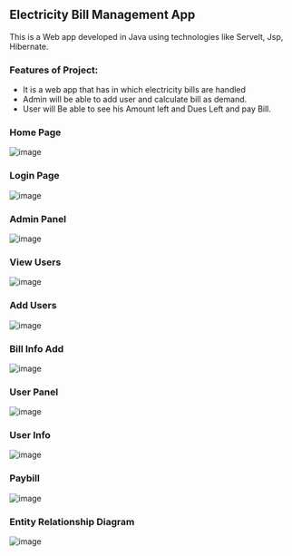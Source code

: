 ## Electricity Bill Management App
This is a Web app developed in Java using technologies like Servelt, Jsp, Hibernate. 

### Features of Project:
-	It is a web app that has in which electricity bills are handled
-	Admin will be able to add user and calculate bill as demand.
-	User will Be able to see his Amount left and Dues Left and pay Bill.


### Home Page
![image](https://user-images.githubusercontent.com/53346586/135725753-81861a22-4931-4091-a821-cc4c36bbaef7.png)

### Login Page
![image](https://user-images.githubusercontent.com/53346586/135725779-8f9c536b-8ac5-478a-884d-869b5ff81ab1.png)

### Admin Panel
![image](https://user-images.githubusercontent.com/53346586/135725801-126d6485-685e-44b4-9209-aac4894146e8.png)

### View Users
![image](https://user-images.githubusercontent.com/53346586/135725808-6dff6a9a-1cba-4a6e-8d15-222a870bc3e7.png)

### Add Users
![image](https://user-images.githubusercontent.com/53346586/135725823-bf53c957-2a8b-4daa-b988-ef53dfd8bea0.png)

### Bill Info Add
![image](https://user-images.githubusercontent.com/53346586/135725841-0a1dea28-7cc7-4a69-8506-762f326972cc.png)

### User Panel
![image](https://user-images.githubusercontent.com/53346586/135725879-96e56673-a5d5-4a79-903a-d49b346c2db2.png)

### User Info
![image](https://user-images.githubusercontent.com/53346586/135725892-954a3ea7-9a7c-46ce-9a3d-210cc9658ede.png)

### Paybill
![image](https://user-images.githubusercontent.com/53346586/135725897-ea626501-2c62-4359-aa06-3235f8a55345.png)

### Entity Relationship Diagram
![image](https://user-images.githubusercontent.com/53346586/135747815-b035f503-4714-464e-ab9c-8420d8e1259c.png)

